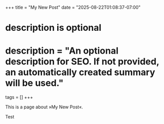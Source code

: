 +++
title = "My New Post"
date = "2025-08-22T01:08:37-07:00"

#
# description is optional
#
# description = "An optional description for SEO. If not provided, an automatically created summary will be used."

tags = []
+++

This is a page about »My New Post«.

Test
